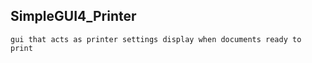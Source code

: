 SimpleGUI4_Printer
--------------------
    gui that acts as printer settings display when documents ready to print
    
    
